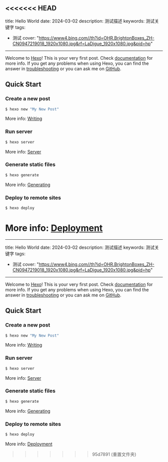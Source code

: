 <<<<<<< HEAD
---
title: Hello World
date: 2024-03-02
description: 测试描述
keywords: 测试关键字
tags: 
   - 测试 
cover: "https://www4.bing.com//th?id=OHR.BrightonBoxes_ZH-CN0947219018_1920x1080.jpg&rf=LaDigue_1920x1080.jpg&pid=hp"
---
Welcome to [Hexo](https://hexo.io/)! This is your very first post. Check [documentation](https://hexo.io/docs/) for more info. If you get any problems when using Hexo, you can find the answer in [troubleshooting](https://hexo.io/docs/troubleshooting.html) or you can ask me on [GitHub](https://github.com/hexojs/hexo/issues).

## Quick Start

### Create a new post

``` bash
$ hexo new "My New Post"
```

More info: [Writing](https://hexo.io/docs/writing.html)

### Run server

``` bash
$ hexo server
```

More info: [Server](https://hexo.io/docs/server.html)

### Generate static files

``` bash
$ hexo generate
```

More info: [Generating](https://hexo.io/docs/generating.html)

### Deploy to remote sites

``` bash
$ hexo deploy
```

More info: [Deployment](https://hexo.io/docs/one-command-deployment.html)
=======
---
title: Hello World
date: 2024-03-02
description: 测试描述
keywords: 测试关键字
tags: 
   - 测试 
cover: "https://www4.bing.com//th?id=OHR.BrightonBoxes_ZH-CN0947219018_1920x1080.jpg&rf=LaDigue_1920x1080.jpg&pid=hp"
---
Welcome to [Hexo](https://hexo.io/)! This is your very first post. Check [documentation](https://hexo.io/docs/) for more info. If you get any problems when using Hexo, you can find the answer in [troubleshooting](https://hexo.io/docs/troubleshooting.html) or you can ask me on [GitHub](https://github.com/hexojs/hexo/issues).

## Quick Start

### Create a new post

``` bash
$ hexo new "My New Post"
```

More info: [Writing](https://hexo.io/docs/writing.html)

### Run server

``` bash
$ hexo server
```

More info: [Server](https://hexo.io/docs/server.html)

### Generate static files

``` bash
$ hexo generate
```

More info: [Generating](https://hexo.io/docs/generating.html)

### Deploy to remote sites

``` bash
$ hexo deploy
```

More info: [Deployment](https://hexo.io/docs/one-command-deployment.html)
>>>>>>> 95d7891 (重置文件夹)

